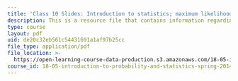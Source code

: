 ```yaml
---
title: 'Class 10 Slides: Introduction to statistics; maximum likelihood estimates'
description: This is a resource file that contains information regarding class 10.
type: course
layout: pdf
uid: de20c32eb561c54431691a1af97b25cc
file_type: application/pdf
file_location: >-
  https://open-learning-course-data-production.s3.amazonaws.com/18-05-introduction-to-probability-and-statistics-spring-2014/de20c32eb561c54431691a1af97b25cc_MIT18_05S14_class10_slides.pdf
course_id: 18-05-introduction-to-probability-and-statistics-spring-2014
---
```

